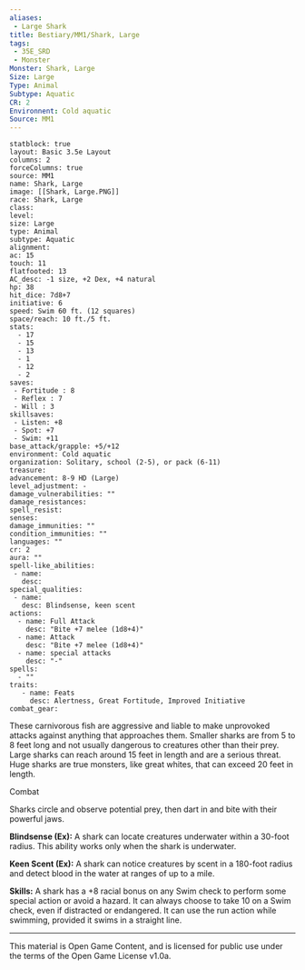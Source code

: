 ```yaml
---
aliases:
 - Large Shark
title: Bestiary/MM1/Shark, Large
tags: 
 - 35E_SRD
 - Monster
Monster: Shark, Large
Size: Large
Type: Animal
Subtype: Aquatic
CR: 2
Environnent: Cold aquatic
Source: MM1
---
```


```statblock
statblock: true
layout: Basic 3.5e Layout
columns: 2
forceColumns: true
source: MM1 
name: Shark, Large
image: [[Shark, Large.PNG]]
race: Shark, Large
class: 
level: 
size: Large
type: Animal
subtype: Aquatic
alignment: 
ac: 15
touch: 11
flatfooted: 13
AC_desc: -1 size, +2 Dex, +4 natural
hp: 38
hit_dice: 7d8+7
initiative: 6
speed: Swim 60 ft. (12 squares)
space/reach: 10 ft./5 ft.
stats:
  - 17
  - 15
  - 13
  - 1
  - 12
  - 2
saves:
 - Fortitude : 8
 - Reflex : 7
 - Will : 3
skillsaves:
 - Listen: +8
 - Spot: +7
 - Swim: +11
base_attack/grapple: +5/+12
environment: Cold aquatic
organization: Solitary, school (2-5), or pack (6-11)
treasure: 
advancement: 8-9 HD (Large)
level_adjustment: -
damage_vulnerabilities: ""
damage_resistances: 
spell_resist: 
senses: 
damage_immunities: ""
condition_immunities: ""
languages: ""
cr: 2
aura: ""
spell-like_abilities:
 - name: 
   desc: 
special_qualities:
 - name:
   desc: Blindsense, keen scent
actions:
  - name: Full Attack
    desc: "Bite +7 melee (1d8+4)"
  - name: Attack
    desc: "Bite +7 melee (1d8+4)"
  - name: special attacks
    desc: "-"
spells:
  - ""
traits:
   - name: Feats
     desc: Alertness, Great Fortitude, Improved Initiative
combat_gear:  
```


These carnivorous fish are aggressive and liable to make unprovoked attacks against anything that approaches them. Smaller sharks are from 5 to 8 feet long and not usually dangerous to creatures other than their prey. Large sharks can reach around 15 feet in length and are a serious threat. Huge sharks are true monsters, like great whites, that can exceed 20 feet in length.

Combat

Sharks circle and observe potential prey, then dart in and bite with their powerful jaws.


**Blindsense (Ex):** A shark can locate creatures underwater within a 30-foot radius. This ability works only when the shark is underwater.


**Keen Scent (Ex):** A shark can notice creatures by scent in a 180-foot radius and detect blood in the water at ranges of up to a mile.


**Skills:** A shark has a +8 racial bonus on any Swim check to perform some special action or avoid a hazard. It can always choose to take 10 on a Swim check, even if distracted or endangered. It can use the run action while swimming, provided it swims in a straight line.

---

This material is Open Game Content, and is licensed for public use under the terms of the Open Game License v1.0a.
